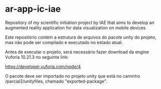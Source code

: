 # ar-app-ic-iae
Repository of my scientific initiation project by IAE that aims to develop an augmented reality application for data visualization on mobile devices

Este repositório contém a estrutura de arquivos do pacote unity do projeto, mas não pode ser compilado e executado no estado atual.

Antes de executar o projeto, será necessário fazer download da engine Vuforia 10.21.3 no seguinte link:

https://developer.vuforia.com/node/4 

O pacote deve ser importado no projeto unity que está no caminho /parcial2/unityfiles, chamado "exported-package".